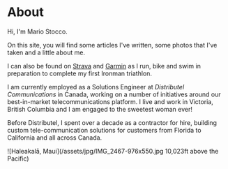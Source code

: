# About
Hi, I'm Mario Stocco.

On this site, you will find some articles I've written, some
photos that I've taken and a little about me.

I can also be found on [Strava](https://www.strava.com/athletes/21702937)
and [Garmin](https://connect.garmin.com/modern/profile/_canadian) as 
I run, bike and swim in preparation to complete my first Ironman triathlon.

I am currently employed as a Solutions Engineer at _Distributel Communications_
in Canada, working on a number of initiatives around our
best-in-market telecommunications platform.  I live and work in
Victoria, British Columbia and I am engaged to the sweetest
woman ever!

Before Distributel, I spent over a decade as a contractor for hire,
building custom tele-<wbr />communication solutions for customers from
Florida to California and all across Canada.

![Haleakalā, Maui](/assets/jpg/IMG_2467-976x550.jpg 10,023ft above the Pacific)
